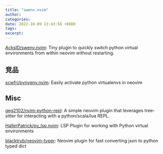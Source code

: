 ```yaml
---
title: "swenv.nvim"
author: 
categories: 
date: 2022-10-09 13:43:58 +0800
tags: 
excerpt: 
---
```




[AckslD/swenv.nvim](https://github.com/AckslD/swenv.nvim): Tiny plugin to quickly switch python virtual environments from within neovim without restarting.



## 竞品


[scwfri/pynvenv.nvim](https://github.com/scwfri/pynvenv.nvim): Easily activate python virtualenvs in neovim



## Misc

[geg2102/nvim-python-repl](https://github.com/geg2102/nvim-python-repl): A simple neovim plugin that leverages tree-sitter for interacting with a python/scala/lua REPL.

[HallerPatrick/py_lsp.nvim](https://github.com/HallerPatrick/py_lsp.nvim): LSP Plugin for working with Python virtual environments

[blacktrub/neovim-typer](https://github.com/blacktrub/neovim-typer): Neovim plugin for fast converting json to python typed dict


